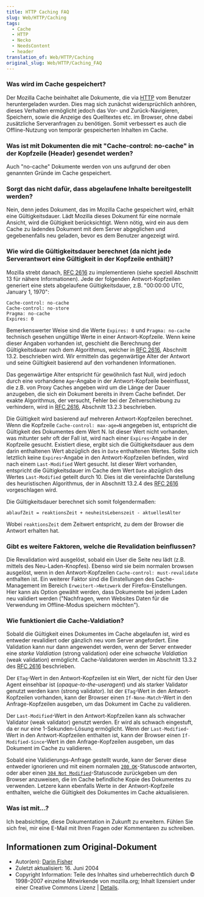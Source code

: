 ```yaml
---
title: HTTP Caching FAQ
slug: Web/HTTP/Caching
tags:
  - Cache
  - HTTP
  - Necko
  - NeedsContent
  - header
translation_of: Web/HTTP/Caching
original_slug: Web/HTTP/Caching_FAQ
---
```

### Was wird im Cache gespeichert?

Der Mozilla Cache beinhaltet alle Dokumente, die via [HTTP](/en/HTTP "en/HTTP") vom Benutzer heruntergeladen wurden. Dies mag sich zunächst widersprüchlich anhören, dieses Verhalten ermöglicht jedoch das Vor- und Zurück-Navigieren, Speichern, sowie die Anzeige des Quelltextes etc. im Browser, ohne dabei zusätzliche Serveranfragen zu benötigen. Somit verbessert es auch die Offline-Nutzung von temporär gespeicherten Inhalten im Cache.

### Was ist mit Dokumenten die mit "Cache-control: no-cache" in der Kopfzeile (Header) gesendet werden?

Auch "no-cache" Dokumente werden von uns aufgrund der oben genannten Gründe im Cache gespeichert.

### Sorgt das nicht dafür, dass abgelaufene Inhalte bereitgestellt werden?

Nein, denn jedes Dokument, das im Mozilla Cache gespeichert wird, erhält eine Gültigkeitsdauer. Lädt Mozilla dieses Dokument für eine normale Ansicht, wird die Gültigkeit berücksichtigt. Wenn nötig, wird ein aus dem Cache zu ladendes Dokument mit dem Server abgeglichen und gegebenenfalls neu geladen, bevor es dem Benutzer angezeigt wird.

### Wie wird die Gültigkeitsdauer berechnet (da nicht jede Serverantwort eine Gültigkeit in der Kopfzeile enthält)?

Mozilla strebt danach, [RFC 2616](http://tools.ietf.org/html/rfc2616) zu implementieren (siehe speziell Abschnitt 13 für nähere Informationen). Jede der folgenden Antwort-Kopfzeilen generiert eine stets abgelaufene Gültigkeitsdauer, z.B. "00:00:00 UTC, January 1, 1970":

    Cache-control: no-cache
    Cache-control: no-store
    Pragma: no-cache
    Expires: 0

Bemerkenswerter Weise sind die Werte `Expires: 0` und `Pragma: no-cache` technisch gesehen ungültige Werte in einer Antwort-Kopfzeile. Wenn keine dieser Angaben vorhanden ist, geschieht die Berechnung der Gültigkeitsdauer nach dem Algorithmus, welcher in [RFC 2616](http://tools.ietf.org/html/rfc2616), Abschnitt 13.2. beschrieben wird. Wir ermitteln das gegenwärtige Alter der Antwort und seine Gültigkeit basierend auf den vorhandenen Informationen.

Das gegenwärtige Alter entspricht für gewöhnlich fast Null, wird jedoch durch eine vorhandene `Age`-Angabe in der Antwort-Kopfzeile beeinflusst, die z.B. von Proxy Caches angeben wird um die Länge der Dauer anzugeben, die sich ein Dokument bereits in ihrem Cache befindet. Der exakte Algorithmus, der versucht, Fehler bei der Zeitverschiebung zu verhindern, wird in [RFC 2616](http://tools.ietf.org/html/rfc2616), Abschnitt 13.2.3 beschrieben.

Die Gültigkeit wird basierend auf mehreren Antwort-Kopfzeilen berechnet. Wenn die Kopfzeile `Cache-control: max-age=N` angegeben ist, entspricht die Gültigkeit des Dokumentes dem Wert N. Ist dieser Wert nicht vorhanden, was mitunter sehr oft der Fall ist, wird nach einer `Expires`-Angabe in der Kopfzeile gesucht. Existiert diese, ergibt sich die Gültigkeitsdauer aus dem darin enthaltenen Wert abzüglich des in `Date` enthaltenen Wertes. Sollte sich letztlich keine `Expires`-Angabe in den Antwort-Kopfzeilen befinden, wird nach einem `Last-Modified` Wert gesucht. Ist dieser Wert vorhanden, entspricht die Gültigkeitsdauer im Cache dem Wert `Date` abzüglich des Wertes `Last-Modified` geteilt durch 10. Dies ist die vereinfachte Darstellung des heuristischen Algorithmus, der in Abschnitt 13.2.4 des [RFC 2616](http://tools.ietf.org/html/rfc2616) vorgeschlagen wird.

Die Gültigkeitsdauer berechnet sich somit folgendermaßen:

    ablaufZeit = reaktionsZeit + neuheitsLebenszeit - aktuellesAlter

Wobei `reaktionsZeit` dem Zeitwert entspricht, zu dem der Browser die Antwort erhalten hat.

### Gibt es weitere Faktoren, welche die Revalidation beinflussen?

Die Revalidation wird ausgelöst, sobald ein User die Seite neu lädt (z.B. mittels des Neu-Laden-Knopfes). Ebenso wird sie beim normalen browsen ausgelöst, wenn in den Antwort-Kopfzeilen `Cache-control: must-revalidate` enthalten ist. Ein weiterer Faktor sind die Einstellungen des Cache-Management im Bereich `Erweitert->Netzwerk` der Firefox-Einstellungen. Hier kann als Option gewählt werden, dass Dokumente bei jedem Laden neu validiert werden ("Nachfragen, wenn Websites Daten für die Verwendung im Offline-Modus speichern möchten").

### Wie funktioniert die Cache-Valdiation?

Sobald die Gültigkeit eines Dokumentes im Cache abgelaufen ist, wird es entweder revalidiert oder gänzlich neu vom Server angefordert. Eine Validation kann nur dann angewendet werden, wenn der Server entweder eine _starke Valdiation_ (strong validation) oder eine _schwache Valdiation_ (weak validation) ermöglicht. Cache-Validatoren werden im Abschnitt 13.3.2 des [RFC 2616](http://tools.ietf.org/html/rfc2616) beschrieben.

Der `ETag`-Wert in den Antwort-Kopfzeilen ist ein Wert, der nicht für den User Agent einsehbar ist (_opaque-to-the-useragent_) und als starker Validator genutzt werden kann (strong validator). Ist der `ETag`-Wert in den Antwort-Kopfzeilen vorhanden, kann der Browser einen `If-None-Match`-Wert in den Anfrage-Kopfzeilen ausgeben, um das Dokument im Cache zu validieren.

Der `Last-Modified`-Wert in den Antwort-Kopfzeilen kann als schwacher Validator (weak validator) genutzt werden. Er wird als schwach eingestuft, da er nur eine 1-Sekunden-Lösung ermöglicht. Wenn der `Last-Modified`-Wert in den Antwort-Kopfzeilen enthalten ist, kann der Browser einen `If-Modified-Since`-Wert in den Anfrage-Kopfzeilen ausgeben, um das Dokument im Cache zu validieren.

Sobald eine Validierungs-Anfrage gestellt wurde, kann der Server diese entweder ignorieren und mit einem normalen [`200 OK`](/en/HTTP/HTTP_response_codes#200 "https://developer.mozilla.org/en/HTTP/HTTP_response_codes#200")-Statuscode antworten, oder aber einen [`304 Not Modified`](/en/HTTP/HTTP_response_codes#304 "https://developer.mozilla.org/en/HTTP/HTTP_response_codes#304")-Statuscode zurückgeben um den Browser anzuweisen, die im Cache befindliche Kopie des Dokumentes zu verwenden. Letzere kann ebenfalls Werte in der Antwort-Kopfzeile enthalten, welche die Gültigkeit des Dokumentes im Cache aktualisieren.

### Was ist mit...?

Ich beabsichtige, diese Dokumentation in Zukunft zu erweitern. Fühlen Sie sich frei, mir eine E-Mail mit Ihren Fragen oder Kommentaren zu schreiben.

## Informationen zum Original-Dokument

- Autor(en): [Darin Fisher](mailto:darin@meer.net)
- Zuletzt aktualisiert: 16. Juni 2004
- Copyright Information: Teile des Inhaltes sind urheberrechtlich durch © 1998–2007 einzelne Mitwirkende von mozilla.org; Inhalt lizensiert under einer Creative Commons Lizenz | [Details](http://www.mozilla.org/foundation/licensing/website-content.html).
